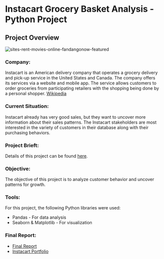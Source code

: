 # Instacart Grocery Basket Analysis - Python Project
## **Project Overview**

![sites-rent-movies-online-fandangonow-featured](https://miro.medium.com/v2/resize:fit:1400/0*61CHD4DVs44iL9TE)

### **Company:**<br>
Instacart is an American delivery company that operates a grocery delivery and pick-up service in the United States and Canada. The company offers its services via a website and mobile app. The service allows customers to order groceries from participating retailers with the shopping being done by a personal shopper. [Wikipedia](https://en.wikipedia.org/wiki/Instacart)

### **Current Situation:**<br>
Instacart already has very good sales, but they want to uncover more information about their sales patterns. The Instacart stakeholders are most interested in the variety of customers in their database along with their purchasing behaviors. 

### **Project Brieft:**<br>
Details of this project can be found [here](https://drive.google.com/file/d/1TfmLX7bXt0N15lU57NtwaBwZdp8ZJXOG/view?usp=sharing).

### **Objective:**<br>
The objective of this project is to analyze customer behavior and uncover patterns for growth.

### **Tools:**<br>
For this project, the following Python libraries were used:
- Pandas - For data analysis
- Seaborn & Matplotlib - For visualization

### **Final Report:**<br>
- [Final Report](https://docs.google.com/spreadsheets/d/13W1Wvlh3XW3bLqiyPO9NzUhEY6cHNuid/edit?usp=sharing&ouid=116112889895261538034&rtpof=true&sd=true)
- [Instacart Portfolio](https://nataliaviolii.github.io/DataAnalyticsPortfolio/portfolio.python.html)

